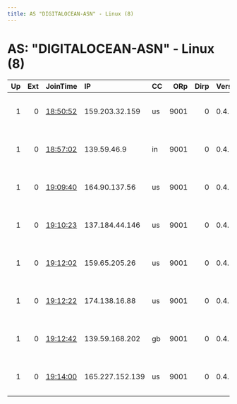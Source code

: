 ```yaml
---
title: AS "DIGITALOCEAN-ASN" - Linux (8)
---
```


# AS: "DIGITALOCEAN-ASN" - Linux (8)

|   Up |   Ext | JoinTime                                                                                              | IP              | CC   |   ORp |   Dirp | Version   | Contact                   | Nickname     |   eFamMembers |
|-----:|------:|:------------------------------------------------------------------------------------------------------|:----------------|:-----|------:|-------:|:----------|:--------------------------|:-------------|--------------:|
|    1 |     0 | [18:50:52](https://nusenu.github.io/OrNetStats/w/relay/C739EA875A73E617AD58C4F117421A027BAEFCD1.html) | 159.203.32.159  | us   |  9001 |      0 | 0.4.7.8   | lukasko dot g at gmail do | torronto     |             1 |
|    1 |     0 | [18:57:02](https://nusenu.github.io/OrNetStats/w/relay/F994145AE88AC3CD26A009D9E1E09AEB6FFFDCC0.html) | 139.59.46.9     | in   |  9001 |      0 | 0.4.7.8   | lukasko dot g at gmail do | bangalore    |             1 |
|    1 |     0 | [19:09:40](https://nusenu.github.io/OrNetStats/w/relay/AD8F937ED9EE38B957CF4029842D689AB2061D38.html) | 164.90.137.56   | us   |  9001 |      0 | 0.4.7.8   | lukasko dot g at gmail do | newyork      |             1 |
|    1 |     0 | [19:10:23](https://nusenu.github.io/OrNetStats/w/relay/0396AF450261A042F41C6BBFF9F9FB03B63669C0.html) | 137.184.44.146  | us   |  9001 |      0 | 0.4.7.8   | lukasko dot g at gmail do | sanfrancisco |             1 |
|    1 |     0 | [19:12:02](https://nusenu.github.io/OrNetStats/w/relay/12F13B8170C850BEA1C6BA06F955749300E19EB9.html) | 159.65.205.26   | us   |  9001 |      0 | 0.4.7.8   | lukasko dot g at gmail do | amsterdam    |             1 |
|    1 |     0 | [19:12:22](https://nusenu.github.io/OrNetStats/w/relay/911BE6D30B9BA42C3D9AC774B1CED234422197A8.html) | 174.138.16.88   | us   |  9001 |      0 | 0.4.7.8   | lukasko dot g at gmail do | singapore    |             1 |
|    1 |     0 | [19:12:42](https://nusenu.github.io/OrNetStats/w/relay/8C14CA85BEF2A67CEDDA68833AF0080E09494060.html) | 139.59.168.202  | gb   |  9001 |      0 | 0.4.7.8   | lukasko dot g at gmail do | london       |             1 |
|    1 |     0 | [19:14:00](https://nusenu.github.io/OrNetStats/w/relay/FBFBFCF6143289B0AF0C2F222EA18F8F35D7D08B.html) | 165.227.152.139 | us   |  9001 |      0 | 0.4.7.8   | lukasko dot g at gmail do | frankfurt    |             1 |
